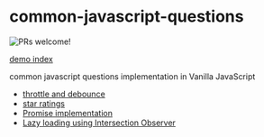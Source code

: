 # common-javascript-questions
<img src="https://img.shields.io/badge/PRs-welcome-brightgreen.svg" alt="PRs welcome!" />

[demo index ](https://whoami-shubham.github.io/common-javascript-questions/)

common javascript questions implementation in Vanilla JavaScript 
 - [throttle and debounce](https://whoami-shubham.github.io/common-javascript-questions/throttle-and-debounce/index.html)
 - [star ratings](https://whoami-shubham.github.io/common-javascript-questions/start-ratings/index.html)
 - [Promise implementation](https://whoami-shubham.github.io/common-javascript-questions/promise/index.html)
 - [Lazy loading using Intersection Observer](https://whoami-shubham.github.io/common-javascript-questions/lazy-loading/index.html)
 